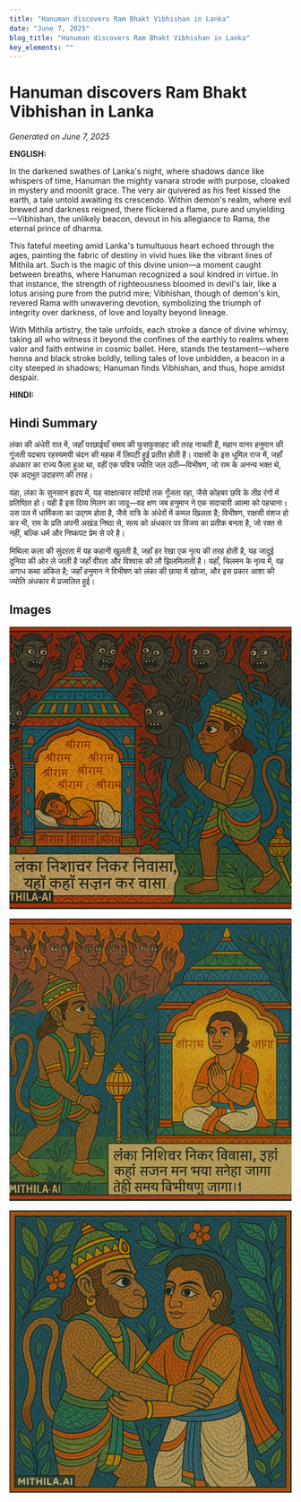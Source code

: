 ```yaml
---
title: "Hanuman discovers Ram Bhakt Vibhishan in Lanka"
date: "June 7, 2025"
blog_title: "Hanuman discovers Ram Bhakt Vibhishan in Lanka"
key_elements: ""
---
```


# Hanuman discovers Ram Bhakt Vibhishan in Lanka

*Generated on June 7, 2025*

**ENGLISH:**

In the darkened swathes of Lanka's night, where shadows dance like whispers of time, Hanuman the mighty vanara strode with purpose, cloaked in mystery and moonlit grace. The very air quivered as his feet kissed the earth, a tale untold awaiting its crescendo. Within demon's realm, where evil brewed and darkness reigned, there flickered a flame, pure and unyielding—Vibhishan, the unlikely beacon, devout in his allegiance to Rama, the eternal prince of dharma.

This fateful meeting amid Lanka's tumultuous heart echoed through the ages, painting the fabric of destiny in vivid hues like the vibrant lines of Mithila art. Such is the magic of this divine union—a moment caught between breaths, where Hanuman recognized a soul kindred in virtue. In that instance, the strength of righteousness bloomed in devil's lair, like a lotus arising pure from the putrid mire; Vibhishan, though of demon's kin, revered Rama with unwavering devotion, symbolizing the triumph of integrity over darkness, of love and loyalty beyond lineage.

With Mithila artistry, the tale unfolds, each stroke a dance of divine whimsy, taking all who witness it beyond the confines of the earthly to realms where valor and faith entwine in cosmic ballet. Here, stands the testament—where henna and black stroke boldly, telling tales of love unbidden, a beacon in a city steeped in shadows; Hanuman finds Vibhishan, and thus, hope amidst despair.

**HINDI:**

## Hindi Summary

लंका की अंधेरी रात में, जहाँ परछाईयाँ समय की फुसफुसाहट की तरह नाचती हैं, महान वानर हनुमान की गूंजती पदचाप रहस्यमयी चंदन की महक में लिपटी हुई प्रतीत होती है। राक्षसों के इस धूमिल राज में, जहाँ अंधकार का राज्य फैला हुआ था, वहीं एक पवित्र ज्योति जल उठी—विभीषण, जो राम के अनन्य भक्त थे, एक अद्भुत उदाहरण की तरह। 

यंहा, लंका के सुनसान हृदय में, यह साक्षात्कार सदियों तक गूँजता रहा, जैसे कोहबर छवि के तीव्र रंगों में प्रतिष्ठित हो। यही है इस दिव्य मिलन का जादू—वह क्षण जब हनुमान ने एक सदाचारी आत्मा को पहचाना। उस पल में धार्मिकता का उद्गम होता है, जैसे रात्रि के अंधेरों में कमल खिलता है; विभीषण, राक्षसी वंशज हो कर भी, राम के प्रति अपनी अखंड निष्ठा से, सत्य को अंधकार पर विजय का प्रतीक बनता है, जो रक्त से नहीं, बल्कि धर्म और निष्कपट प्रेम से परे है।

मिथिला कला की सुंदरता में यह कहानी खुलती है, जहाँ हर रेखा एक नृत्य की तरह होती है, यह जादुई दुनिया की ओर ले जाती है जहाँ वीरता और विश्वास की लौ झिलमिलाती है। यहाँ, चिलमन के नृत्य में, वह अगाध कथा अंकित है; जहाँ हनुमान ने विभीषण को लंका की छाया में खोजा, और इस प्रकार आशा की ज्योति अंधकार में प्रज्वलित हुई।

## Images

![Hanuman discovers Ram Bhakt Vibhishan in Lanka - Variation 1](https://raw.githubusercontent.com/amarshat/mithila-content/main/images/2025/06/2025-06-07-am-hanumandiscoversrambhaktvibhishaninlanka1.png)

![Hanuman discovers Ram Bhakt Vibhishan in Lanka - Variation 2](https://raw.githubusercontent.com/amarshat/mithila-content/main/images/2025/06/2025-06-07-am-hanumandiscoversrambhaktvibhishaninlanka2.png)

![Hanuman discovers Ram Bhakt Vibhishan in Lanka - Variation 3](https://raw.githubusercontent.com/amarshat/mithila-content/main/images/2025/06/2025-06-07-am-hanumandiscoversrambhaktvibhishaninlanka3.png)
